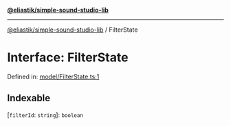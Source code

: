 [**@eliastik/simple-sound-studio-lib**](../README.md)

***

[@eliastik/simple-sound-studio-lib](../README.md) / FilterState

# Interface: FilterState

Defined in: [model/FilterState.ts:1](https://github.com/Eliastik/simple-sound-studio-lib/blob/ed5af082cb367d081813596dd50d04cea5746b12/lib/model/FilterState.ts#L1)

## Indexable

\[`filterId`: `string`\]: `boolean`
